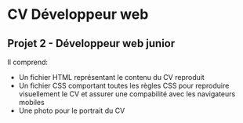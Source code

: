 # CV Développeur web

## Projet 2 - Développeur web junior

Il comprend:

  * Un fichier HTML représentant le contenu du CV reproduit
  * Un fichier CSS comportant toutes les règles CSS pour reproduire visuellement le CV et assurer une compabilité avec les navigateurs mobiles
  * Une photo pour le portrait du CV

